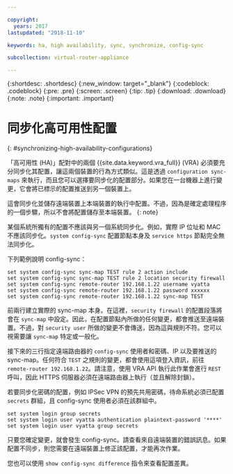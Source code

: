 ```yaml
---

copyright:
  years: 2017
lastupdated: "2018-11-10"

keywords: ha, high availability, sync, synchronize, config-sync

subcollection: virtual-router-appliance

---
```


{:shortdesc: .shortdesc}
{:new_window: target="_blank"}
{:codeblock: .codeblock}
{:pre: .pre}
{:screen: .screen}
{:tip: .tip}
{:download: .download}
{:note: .note}
{:important: .important}

# 同步化高可用性配置
{: #synchronizing-high-availability-configurations}

「高可用性 (HA)」配對中的兩個 {{site.data.keyword.vra_full}} (VRA) 必須要充分同步化其配置，讓這兩個裝置的行為方式類似。這是透過 `configuration sync-maps` 來執行，而且您可以選擇要同步化的配置部分。如果您在一台機器上進行變更，它會將已標示的配置推送到另一個裝置上。

這會同步化並儲存遠端裝置上本端裝置的執行中配置。不過，因為是確定處理程序的一個步驟，所以不會將配置儲存至本端裝置。
{: note}

某個系統所獨有的配置不應該與另一個系統同步化。例如，實際 IP 位址和 MAC 不應該同步化。`system config-sync` 配置節點本身及 `service https` 節點完全無法同步化。

下列範例說明 config-sync：

```
set system config-sync sync-map TEST rule 2 action include
set system config-sync sync-map TEST rule 2 location security firewall
set system config-sync remote-router 192.168.1.22 username vyatta
set system config-sync remote-router 192.168.1.22 password xxxxxx
set system config-sync remote-router 192.168.1.22 sync-map TEST
```

前兩行建立實際的 sync-map 本身。在這裡，`security firewall` 的配置段落將會在 `sync-map` 中設定。因此，在配置節點內所做的任何變更，都會推送至遠端裝置。不過，對 `security user` 所做的變更不會傳送，因為這與規則不符。您可以視需要讓 `sync-map` 特定或一般化。

接下來的三行指定遠端路由器的 `config-sync` 使用者和密碼、IP 以及要推送的 sync-map。任何符合 `TEST` 之規則的變更，都會使用這項登入資訊，前往 `remote-router 192.168.1.22`。請注意，使用 VRA API 執行此作業會進行 `REST` 呼叫，因此 HTTPS 伺服器必須在遠端路由器上執行（並且解除封鎖）。

若要同步化密碼的配置，例如 IPSec VPN 的預先共用密碼，待命系統必須已配置 `secrets` 群組，且 config-sync 使用者必須在該群組中。

```
set system login group secrets
set system login user vyatta authentication plaintext-password '****'
set system login user vyatta group secrets
```

只要您確定變更，就會發生 config-sync。請查看來自遠端裝置的錯誤訊息。如果配置不同步，則您需要在遠端裝置上修正該配置，才能再次作業。

您也可以使用 `show config-sync difference` 指令來查看配置差異。
